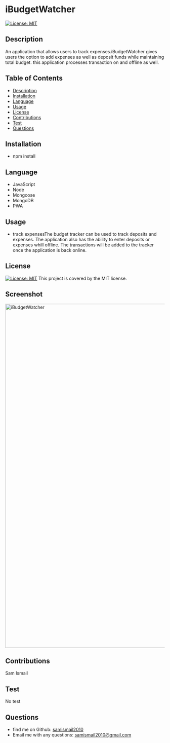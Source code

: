 # iBudgetWatcher

  [![License: MIT](https://img.shields.io/badge/License-MIT-yellow.svg)](https://opensource.org/licenses/MIT)

  ## Description
An application that allows users to track expenses.iBudgetWatcher gives users the option to add expenses as well as deposit funds while maintaining total budget. this application processes transaction on and offline as well.

## Table of Contents

* [Description](#description)
* [Installation](#installation)
* [Language](#language)
* [Usage](#usage)
* [License](#license)
* [Contributions](#contributions)
* [Test](#test)
* [Questions](#questions)

## Installation
* npm install

## Language
* JavaScript
* Node
* Mongoose
* MongoDB
* PWA

## Usage
* track expensesThe budget tracker can be used to track deposits and expenses. The application also has the ability to enter deposits or expenses whill offline. The transactions will be added to the tracker once the application is back online.


## License
[![License: MIT](https://img.shields.io/badge/License-MIT-yellow.svg)](https://opensource.org/licenses/MIT) This project is covered by the MIT license.

## Screenshot
<img width="1086" alt="iBudgetWatcher" src="https://user-images.githubusercontent.com/88996409/164350333-312d201a-cfb2-485b-9352-dd6420d1f36f.png">

## Contributions
Sam Ismail


## Test
No test

## Questions
* find me on Github: [samismail2010](https://github.com/samismail2010)
* Email me with any questions: [samismail2010@gmail.com](mailto:samismail2010@gmail.com)

